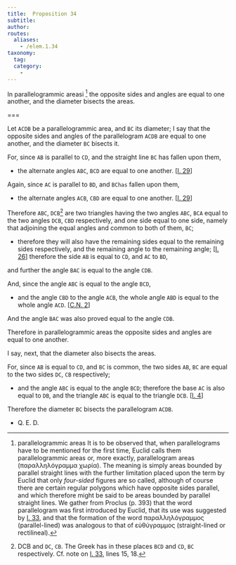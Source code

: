 ```yaml
---
title:  Proposition 34
subtitle:
author:
routes:
  aliases:
    - /elem.1.34
taxonomy:
  tag:
  category:
    -
---
```


In parallelogrammic areasi [^1] the opposite sides and angles are equal to one another, and the diameter bisects the areas.

===

Let `ACDB` be a parallelogrammic area, and `BC` its diameter; <pb n="324"/><lb n="5"/>I say that the opposite sides and angles of the parallelogram `ACDB` are equal to one another, and the diameter `BC` bisects it. 

For, since `AB` is parallel to `CD`, and the straight line `BC` has fallen <lb n="10"/> upon them, 

- the alternate angles `ABC`, `BCD` are equal to one another. [<a href="/elem.1.29">I. 29</a>]

Again, since `AC` is parallel to `BD`, and `BChas` fallen upon them, <lb n="15"/>

- the alternate angles `ACB`, `CBD` are equal to one another. [<a href="/elem.1.29">I. 29</a>]

Therefore `ABC`, `DCB`[^2] are two triangles having the two angles `ABC`, `BCA` equal to the two angles `DCB`, `CBD` respectively, and one side equal to one side, namely that <lb n="20"/>adjoining the equal angles and common to both of them, `BC`; 

- therefore they will also have the remaining sides equal to the remaining sides respectively, and the remaining angle to the remaining angle; [<a href="/elem.1.26">I. 26</a>] therefore the side `AB` is equal to `CD`, <lb n="25"/>and `AC` to `BD`,

and further the angle `BAC` is equal to the angle `CDB`.

And, since the angle `ABC` is equal to the angle `BCD`, 

- and the angle `CBD` to the angle `ACB`, the whole angle `ABD` is equal to the whole angle `ACD`. [<a href="/elem.1.c.n.2">C.N. 2</a>]

<lb n="30"/>And the angle `BAC` was also proved equal to the angle `CDB`.

Therefore in parallelogrammic areas the opposite sides and angles are equal to one another.

I say, next, that the diameter also bisects the areas.

For, since `AB` is equal to `CD`, <lb n="35"/>and `BC` is common, the two sides `AB`, `BC` are equal to the two sides `DC`, `CB` respectively; 

- and the angle `ABC` is equal to the angle `BCD`; therefore the base `AC` is also equal to `DB`, <lb n="40"/>and the triangle `ABC` is equal to the triangle `DCB`. [<a href="/elem.1.4">I. 4</a>]

Therefore the diameter `BC` bisects the parallelogram `ACDB`.

- Q. E. D.

[^1]: parallelogrammic areas
    It is to be observed that, when parallelograms have to be mentioned for the first time, Euclid calls them <quote>parallelogrammic areas</quote> or, more exactly, <quote>parallelogram</quote> areas (<foreign lang="greek">παραλληλόγραμμα χωρία</foreign>). The meaning is simply areas bounded by parallel straight lines with the further limitation placed upon the term by Euclid that only <em>four-sided</em> figures are so called, although of course there are certain regular polygons which have opposite sides parallel, and which therefore might be said to be areas bounded by parallel straight lines. We gather from Proclus (<xref n="Proc. p. 393" from="ROOT" to="DITTO">p. 393</xref>) that the word <quote>parallelogram</quote> was first introduced by Euclid, that its use was suggested by <a href="/elem.1.33">I. 33</a>, and that the formation of the word <foreign lang="greek">παραλληλόγραμμος</foreign> (parallel-lined) was analogous to that of <foreign lang="greek">εὐθύγραμμος</foreign> (straight-lined or rectilineal).

      
[^2]: DCB
    and `DC`, `CB`. The Greek has in these places <quote>`BCD`</quote> and <quote>`CD`, `BC`</quote> respectively. Cf. note on <a href="/elem.1.33">I. 33</a>, lines 15, 18.


